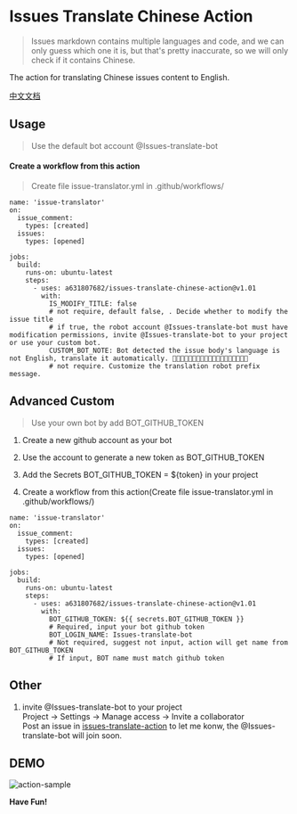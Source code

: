 # Issues Translate Chinese Action

> Issues markdown contains multiple languages and code, and we can only guess which one it is, but that's pretty inaccurate, so we will only check if it contains Chinese.

The action for translating Chinese issues content to English.

[中文文档](README_CN.md)

## Usage

> Use the default bot account @Issues-translate-bot

#### Create a workflow from this action

> Create file issue-translator.yml in .github/workflows/

```
name: 'issue-translator'
on:
  issue_comment:
    types: [created]
  issues:
    types: [opened]

jobs:
  build:
    runs-on: ubuntu-latest
    steps:
      - uses: a631807682/issues-translate-chinese-action@v1.01
        with:
          IS_MODIFY_TITLE: false
          # not require, default false, . Decide whether to modify the issue title
          # if true, the robot account @Issues-translate-bot must have modification permissions, invite @Issues-translate-bot to your project or use your custom bot.
          CUSTOM_BOT_NOTE: Bot detected the issue body's language is not English, translate it automatically. 👯👭🏻🧑‍🤝‍🧑👫🧑🏿‍🤝‍🧑🏻👩🏾‍🤝‍👨🏿👬🏿
          # not require. Customize the translation robot prefix message.
```

## Advanced Custom

> Use your own bot by add BOT_GITHUB_TOKEN

1. Create a new github account as your bot

2. Use the account to generate a new token as BOT_GITHUB_TOKEN

3. Add the Secrets BOT_GITHUB_TOKEN = \${token} in your project

4. Create a workflow from this action(Create file issue-translator.yml in .github/workflows/)

```
name: 'issue-translator'
on:
  issue_comment:
    types: [created]
  issues:
    types: [opened]

jobs:
  build:
    runs-on: ubuntu-latest
    steps:
      - uses: a631807682/issues-translate-chinese-action@v1.01
        with:
          BOT_GITHUB_TOKEN: ${{ secrets.BOT_GITHUB_TOKEN }}
          # Required, input your bot github token
          BOT_LOGIN_NAME: Issues-translate-bot
          # Not required, suggest not input, action will get name from BOT_GITHUB_TOKEN
          # If input, BOT name must match github token
```

## Other

1. invite @Issues-translate-bot to your project  
   Project -> Settings -> Manage access -> Invite a collaborator  
   Post an issue in [issues-translate-action](https://github.com/a631807682/issues-translate-chinese-action) to let me konw, the @Issues-translate-bot will join soon.

## DEMO

![action-sample](dist/action-sample.png)

**Have Fun!**
